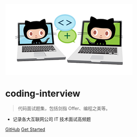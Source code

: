 ![logo](img/icon.png)

# coding-interview

> 代码面试题集，包括剑指 Offer、编程之美等。

* 记录各大互联网公司 IT 技术面试高频题

[GitHub](https://github.com/doocs/coding-interview/)
[Get Started](#coding-interviews)